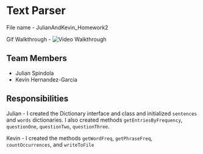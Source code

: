# **Text Parser**
File name - JulianAndKevin_Homework2

Gif Walkthrough -
<img src='https://imgur.com/wGcfkC9.gif' title='Video Walkthrough' width='' alt='Video Walkthrough' />

## Team Members

 - Julian Spindola 
 - Kevin Hernandez-Garcia
## Responsibilities
Julian - I created the Dictionary interface and class and initialized `sentences` and `words` dictionaries. I also created methods `getEntriesByFrequency`, `questionOne`, `questionTwo`, `questionThree`.

Kevin - I created the methods `getWordFreq`, `getPhraseFreq`, `countOccurrences`, and `writeToFile`
